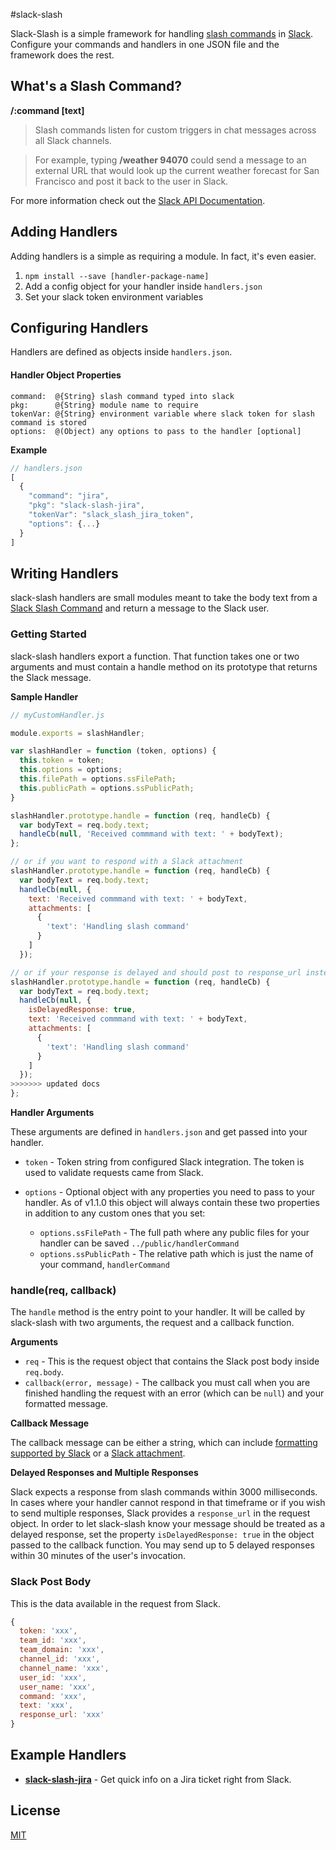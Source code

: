 #slack-slash

Slack-Slash is a simple framework for handling [slash commands](https://api.slack.com/slash-commands) in [Slack](https://slack.com/). Configure your commands and handlers in one JSON file and the framework does the rest.

## What's a Slash Command?

**/:command [text]**

> Slash commands listen for custom triggers in chat messages across all Slack channels.

> For example, typing **/weather 94070** could send a message to an external URL that would look up the current weather forecast for San Francisco and post it back to the user in Slack.

For more information check out the [Slack API Documentation](https://api.slack.com/slash-commands).

## Adding Handlers

Adding handlers is a simple as requiring a module. In fact, it's even easier.

1. `npm install --save [handler-package-name]`
2. Add a config object for your handler inside `handlers.json`
3. Set your slack token environment variables

## Configuring Handlers

Handlers are defined as objects inside `handlers.json`.

#### Handler Object Properties

```
command:  @{String} slash command typed into slack
pkg:      @{String} module name to require
tokenVar: @{String} environment variable where slack token for slash command is stored
options:  @(Object) any options to pass to the handler [optional]
```

**Example**

```js
// handlers.json
[
  {
    "command": "jira",
    "pkg": "slack-slash-jira",
    "tokenVar": "slack_slash_jira_token",
    "options": {...}
  }
]
```

## Writing Handlers

slack-slash handlers are small modules meant to take the body text from a [Slack Slash Command](https://api.slack.com/slash-commands) and return a message to the Slack user.

### Getting Started

slack-slash handlers export a function. That function takes one or two arguments and must contain a handle method on its prototype that returns the Slack message.

**Sample Handler**
```js
// myCustomHandler.js

module.exports = slashHandler;

var slashHandler = function (token, options) {
  this.token = token;
  this.options = options;
  this.filePath = options.ssFilePath;
  this.publicPath = options.ssPublicPath;
}

slashHandler.prototype.handle = function (req, handleCb) {
  var bodyText = req.body.text;
  handleCb(null, 'Received commmand with text: ' + bodyText);
};

// or if you want to respond with a Slack attachment
slashHandler.prototype.handle = function (req, handleCb) {
  var bodyText = req.body.text;
  handleCb(null, {
    text: 'Received commmand with text: ' + bodyText,
    attachments: [
      {
        'text': 'Handling slash command'
      }
    ]
  });

// or if your response is delayed and should post to response_url instead
slashHandler.prototype.handle = function (req, handleCb) {
  var bodyText = req.body.text;
  handleCb(null, {
    isDelayedResponse: true,
    text: 'Received commmand with text: ' + bodyText,
    attachments: [
      {
        'text': 'Handling slash command'
      }
    ]
  });
>>>>>>> updated docs
};
```

**Handler Arguments**

These arguments are defined in `handlers.json` and get passed into your handler.

- `token` - Token string from configured Slack integration. The token is used to validate requests came from Slack.
- `options` - Optional object with any properties you need to pass to your handler. As of v1.1.0 this object will always contain these two properties in addition to any custom ones that you set:

  - `options.ssFilePath` - The full path where any public files for your handler can be saved `../public/handlerCommand`
  - `options.ssPublicPath` - The relative path which is just the name of your command, `handlerCommand`

### handle(req, callback)

The `handle` method is the entry point to your handler. It will be called by slack-slash with two arguments, the request and a callback function.

**Arguments**

- `req` - This is the request object that contains the Slack post body inside `req.body`.
- `callback(error, message)` - The callback you must call when you are finished handling the request with an error (which can be `null`) and your formatted message.

**Callback Message**

The callback message can be either a string, which can include [formatting supported by Slack](https://api.slack.com/docs/formatting) or a [Slack attachment](https://api.slack.com/docs/attachments).

**Delayed Responses and Multiple Responses**

Slack expects a response from slash commands within 3000 milliseconds. In cases where your handler cannot respond in that timeframe or if you wish to send multiple responses, Slack provides a `response_url` in the request object. In order to let slack-slash know your message should be treated as a delayed response, set the property `isDelayedResponse: true` in the object passed to the callback function. You may send up to 5 delayed responses within 30 minutes of the user's invocation.

### Slack Post Body

This is the data available in the request from Slack.

```js
{
  token: 'xxx',
  team_id: 'xxx',
  team_domain: 'xxx',
  channel_id: 'xxx',
  channel_name: 'xxx',
  user_id: 'xxx',
  user_name: 'xxx',
  command: 'xxx',
  text: 'xxx',
  response_url: 'xxx'
}
```

## Example Handlers

- **[slack-slash-jira](https://github.com/dowjones/slack-slash-jira)** - Get quick info on a Jira ticket right from Slack.

## License

[MIT](/LICENSE.md)
